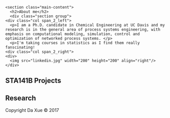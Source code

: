 <!-- This page was generated by GitHub Pages using the Hack theme by Ben Bleikamp. -->
<html lang="en-us">
  <head>
    <meta charset="UTF-8">
    <meta name="viewport" content="width=device-width, initial-scale=1">
    <link rel="stylesheet" type="text/css" href="stylesheets/normalize.css" media="screen">
    <link href='https://fonts.googleapis.com/css?family=Open+Sans:400,700' rel='stylesheet' type='text/css'>
    <link rel="stylesheet" type="text/css" href="stylesheets/stylesheet.css" media="screen">
    <link rel="stylesheet" type="text/css" href="stylesheets/github-light.css" media="screen">
        <style type="text/css">
      .page-header {
      <!-- background-image:url("stylesheets/whitebg.jpg"); -->
      color: #fff;
      text-shadow: 0px 0px 4px #ccccff;
      }
    </style>
  </head>
  <body>

    <section class="main-content">
      <h2>About me</h2>
      <div class="section group">
	<div class="col span_2_left">
      <p>I am a Ph.D. candidate in Chemical Engineering at UC Davis and my research is in the general area of process systems engineering, with emphasis on computational modeling, simulation, control and optimization of networked process systems. </p>
      <p>I'm taking courses in statistics as I find them really fanscinating!
	<div class="col span_2_right">
	<div>
	  <img src="linkedin.jpg" width="200" height="200" align="right"/>
	</div>

<section class="main-content">
	<h2>STA141B Projects</h2>

<section class="main-content">
	<h2>Research</h2>
	
  


<footer class="site-footer">
    Copyright Da Xue &copy; 2017
</footer>
